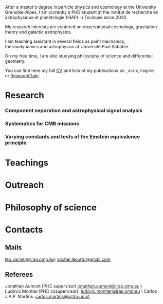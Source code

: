 After a master's degree in particle physics and cosmology at the University Grenoble-Alpes, I am currently a PHD student at the Institut de recherche en astrophysique et planétologie (IRAP) in Toulouse since 2020. 

My research interests are centered on observational cosmology, gravitation theory and galactic astrophysics.

I am teaching assistant in several fields as point mechanics, thermodynamics and astrophysics at Université Paul Sabatier.

On my free time, I am also studying philosophy of science and differential geometry.

You can find here my full [CV](CV/CV_PHD.pdf) and lists of my publications on [](https://scholar.google.com/citations?user=uLb6OyYAAAAJ&hl=fr&authuser=1), arxiv, Inspire or [ResearchGate](https://www.researchgate.net/profile/Leo-Vacher).

# Research

### Component separation and astrophysical signal analysis

### Systematics for CMB missions 
### Varying constants and tests of the Einstein equivalence principle


# Teachings

# Outreach 

# Philosophy of science

# Contacts

## Mails

leo.vacher@irap.omp.eu\\
vacher.leo.etu@gmail.com

## Referees

Jonathan Aumont (PHD supervisor):jonathan.aumont@irap.omp.eu \\
Ludovic Montier (PHD cosupervisor): ludovic.montier@irap.omp.eu \\
Carlos J.A.P. Martins: 
carlos.martins@astro.up.pt
